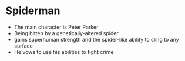 # Spiderman
- The main character is Peter Parker
- Being bitten by a genetically-altered spider
- gains superhuman strength and the spider-like ability to cling to any surface
- He vows to use his abilities to fight crime
